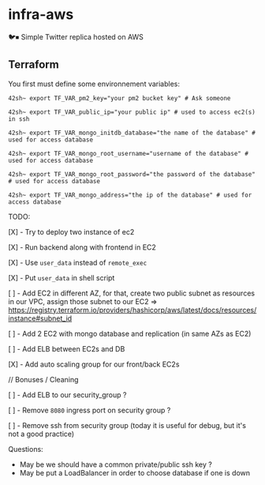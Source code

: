 # infra-aws
🐦⏹ Simple Twitter replica hosted on AWS

## Terraform

You first must define some environnement variables:

```
42sh~ export TF_VAR_pm2_key="your pm2 bucket key" # Ask someone
```

```
42sh~ export TF_VAR_public_ip="your public ip" # used to access ec2(s) in ssh
```

```
42sh~ export TF_VAR_mongo_initdb_database="the name of the database" # used for access database
```

```
42sh~ export TF_VAR_mongo_root_username="username of the database" # used for access database
```

```
42sh~ export TF_VAR_mongo_root_password="the password of the database" # used for access database
```

```
42sh~ export TF_VAR_mongo_address="the ip of the database" # used for access database
```

TODO:

[X] - Try to deploy two instance of ec2

[X] - Run backend along with frontend in EC2

[X] - Use `user_data` instead of `remote_exec`

[X] - Put `user_data` in shell script


[ ] - Add EC2 in different AZ, for that, create two public subnet as resources in our VPC, assign those subnet to our EC2
    => https://registry.terraform.io/providers/hashicorp/aws/latest/docs/resources/instance#subnet_id

[ ] - Add 2 EC2 with mongo database and replication (in same AZs as EC2)

[ ] - Add ELB between EC2s and DB

[X] - Add auto scaling group for our front/back EC2s

// Bonuses / Cleaning

[ ] - Add ELB to our security_group ?

[ ] - Remove `8080` ingress port on security group ?

[ ] - Remove ssh from security group (today it is useful for debug, but it's not a good practice)

Questions:

* May be we should have a common private/public ssh key ?
* May be put a LoadBalancer in order to choose database if one is down


